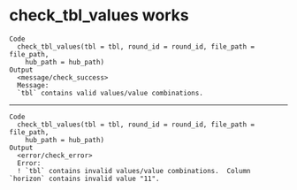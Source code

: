 # check_tbl_values works

    Code
      check_tbl_values(tbl = tbl, round_id = round_id, file_path = file_path,
        hub_path = hub_path)
    Output
      <message/check_success>
      Message:
      `tbl` contains valid values/value combinations.

---

    Code
      check_tbl_values(tbl = tbl, round_id = round_id, file_path = file_path,
        hub_path = hub_path)
    Output
      <error/check_error>
      Error:
      ! `tbl` contains invalid values/value combinations.  Column `horizon` contains invalid value "11".

